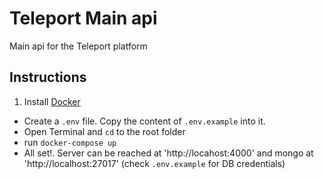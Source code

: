 
# Teleport Main api
Main api for the Teleport platform

## Instructions
1. Install [Docker](https://docs.docker.com/install/)
* Create a `.env` file. Copy the content of `.env.example` into it.
* Open Terminal and `cd` to the root folder
* run `docker-compose up`
* All set!. Server can be reached at 'http://locahost:4000' and mongo at 'http://localhost:27017' (check `.env.example` for DB credentials)

